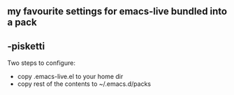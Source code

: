 ## my favourite settings for emacs-live bundled into a pack
## -pisketti

Two steps to configure:
* copy .emacs-live.el to your home dir
* copy rest of the contents to ~/.emacs.d/packs
